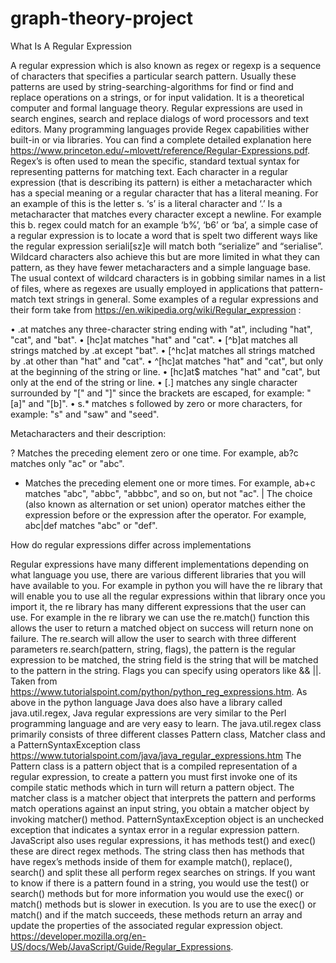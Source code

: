 # graph-theory-project

What Is A Regular Expression

A regular expression which is also known as regex or regexp is a sequence of characters that specifies a particular search pattern. Usually these patterns are used by string-searching-algorithms for find or find and replace operations on a strings, or for input validation. It is a theoretical computer and formal language theory.
Regular expressions are used in search engines, search and replace dialogs of word processors and text editors. Many programming languages provide Regex capabilities wither built-in or via libraries. You can find a complete detailed explanation here https://www.princeton.edu/~mlovett/reference/Regular-Expressions.pdf.
Regex’s is often used to mean the specific, standard textual syntax for representing patterns for matching text. Each character in a regular expression (that is describing its pattern) is either a  metacharacter which has a special meaning or a regular character that has a literal meaning. For an example of this is the letter s. ‘s’ is a literal character and ‘.’ Is a metacharacter that matches every character except a newline. For example this b. regex could match for an example ‘b%’, ‘b6’ or ‘ba’, a simple case of a regular expression is to locate a word that is spelt two different ways like the regular expression seriali[sz]e will match both “serialize” and “serialise”. Wildcard characters also achieve this but are more limited in what they can pattern, as they have fewer metacharacters and a simple language base.
The usual context of wildcard characters is in gobbing similar names in a list of files, where as regexes are usually employed in applications that pattern-match text strings in general.
Some examples of a regular expressions and their form take from https://en.wikipedia.org/wiki/Regular_expression :

•	.at matches any three-character string ending with "at", including "hat", "cat", and "bat".
•	[hc]at matches "hat" and "cat".
•	[^b]at matches all strings matched by .at except "bat".
•	[^hc]at matches all strings matched by .at other than "hat" and "cat".
•	^[hc]at matches "hat" and "cat", but only at the beginning of the string or line.
•	[hc]at$ matches "hat" and "cat", but only at the end of the string or line.
•	\[.\] matches any single character surrounded by "[" and "]" since the brackets are escaped, for example: "[a]" and "[b]".
•	s.* matches s followed by zero or more characters, for example: "s" and "saw" and "seed".

Metacharacters and their description:

?	Matches the preceding element zero or one time. For example, ab?c matches only "ac" or "abc".
+	Matches the preceding element one or more times. For example, ab+c matches "abc", "abbc", "abbbc", and so on, but not "ac".
|	The choice (also known as alternation or set union) operator matches either the expression before or the expression after the operator. For example, abc|def matches "abc" or "def".

How do regular expressions differ across implementations

Regular expressions have many different implementations depending on what language you use, there are various different libraries that you will have available to you.
For example in python you will have the re library that will enable you to use all the regular expressions within that library once you import it, the re library has many different expressions that the user can use. For example in the re library we can use the re.match() function this allows the user to return a matched object on success will return none on failure. The re.search will allow the user to search with three different parameters re.search(pattern, string, flags), the pattern is the regular expression to be matched, the string field is the string that will be matched to the pattern in the string. Flags you can specify using operators like && ||. Taken from https://www.tutorialspoint.com/python/python_reg_expressions.htm.
As above in the python language Java does also have a library called  java.util.regex, Java regular expressions are very similar to the Perl programming language and are very easy to learn. The java.util.regex class primarily consists of three different classes Pattern class, Matcher class and a PatternSyntaxException class https://www.tutorialspoint.com/java/java_regular_expressions.htm The Pattern class is a pattern object that is a compiled representation of a regular expression, to create a pattern you must first invoke one of its compile static methods which in turn will return a pattern object. The matcher class is a matcher object that interprets the pattern and performs match operations against an input string, you obtain a matcher object by invoking matcher() method. PatternSyntaxException object is an unchecked exception that indicates a syntax error in a regular expression pattern.
JavaScript also uses regular expressions, it has methods test() and exec() these are direct regex methods. The string class then has methods that have regex’s methods inside of them for example match(), replace(), search() and split these all perform regex searches on strings. If you want to know if there is a pattern found in a string, you would use the test() or search() methods but for more information you would use the exec() or match() methods but is slower in execution. Is you are to use the exec() or match() and if the match succeeds, these methods return an array and update the properties of the associated regular expression object.  
https://developer.mozilla.org/en-US/docs/Web/JavaScript/Guide/Regular_Expressions.


